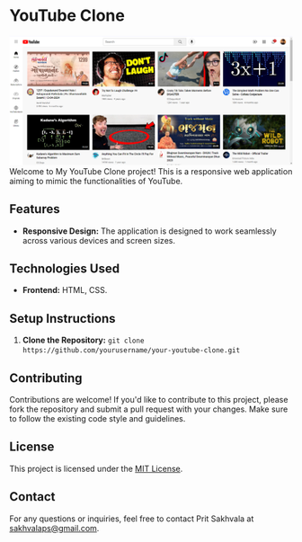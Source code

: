# YouTube Clone
![Your YouTube Clone Preview](preview.png)
Welcome to My YouTube Clone project! This is a responsive web application aiming to mimic the functionalities of YouTube.

## Features

- **Responsive Design:** The application is designed to work seamlessly across various devices and screen sizes.

## Technologies Used

- **Frontend:** HTML, CSS.

## Setup Instructions

1. **Clone the Repository:** `git clone https://github.com/yourusername/your-youtube-clone.git`

## Contributing

Contributions are welcome! If you'd like to contribute to this project, please fork the repository and submit a pull request with your changes. Make sure to follow the existing code style and guidelines.

## License

This project is licensed under the [MIT License](LICENSE).

## Contact

For any questions or inquiries, feel free to contact Prit Sakhvala at sakhvalaps@gmail.com.
